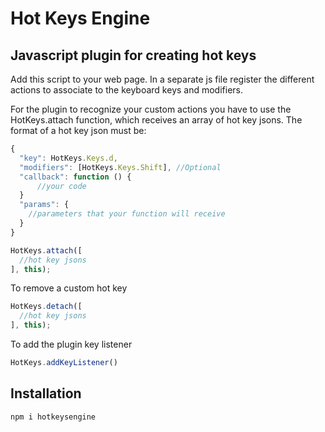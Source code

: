 # Hot Keys Engine
## Javascript plugin for creating hot keys

Add this script to your web page.
In a separate js file register the different actions to associate to the keyboard keys and modifiers.

For the plugin to recognize your custom actions you have to use the HotKeys.attach function, which receives an array of hot key jsons.
The format of a hot key json must be:
```javascript
{
  "key": HotKeys.Keys.d,
  "modifiers": [HotKeys.Keys.Shift], //Optional
  "callback": function () {
      //your code
  }
  "params": {
    //parameters that your function will receive
  }
}
```
```javascript
HotKeys.attach([
  //hot key jsons
], this);
```
To remove a custom hot key
````javascript
HotKeys.detach([
  //hot key jsons
], this);
````
To add the plugin key listener
````javascript
HotKeys.addKeyListener()
````
## Installation
````bash
npm i hotkeysengine
````
